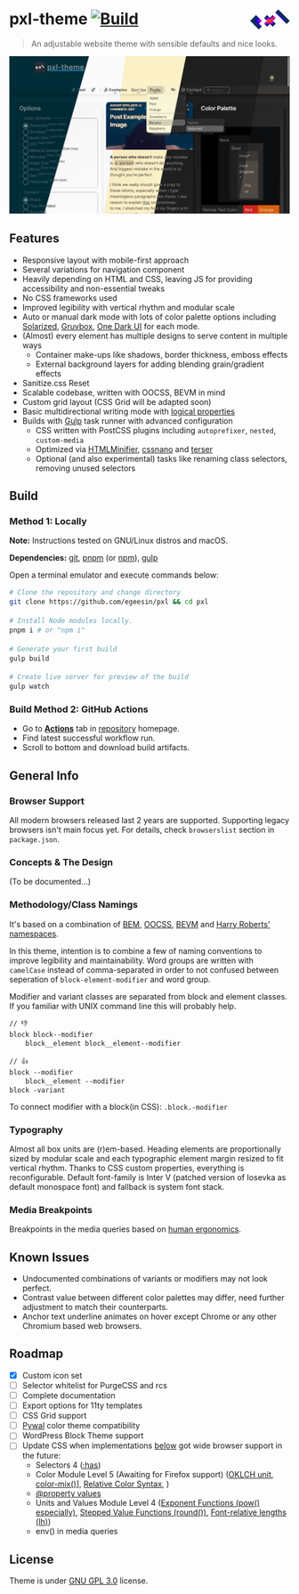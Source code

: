 # pxl-theme [![Build](https://github.com/egeesin/pxl/actions/workflows/node-gulp.yml/badge.svg)](https://github.com/egeesin/pxl/actions/workflows/node-gulp.yml) <img class=left src=logo.gif width=71px align=right alt="Pixelated logo with flashy written letters 'pxl'." />

> An adjustable website theme with sensible defaults and nice looks.

<img class=center src=preview.png alt="A screenshot of the website theme previewing both light and dark theme." />

## Features

- Responsive layout with mobile-first approach
- Several variations for navigation component
- Heavily depending on HTML and CSS, leaving JS for providing accessibility and non-essential tweaks
- No CSS frameworks used
- Improved legibility with vertical rhythm and modular scale
- Auto or manual dark mode with lots of color palette options including [Solarized](https://github.com/altercation/solarized), [Gruvbox](https://github.com/morhetz/gruvbox), [One Dark UI](https://github.com/atom/one-dark-ui)  for each mode.
- (Almost) every element has multiple designs to serve content in multiple ways
	- Container make-ups like shadows, border thickness, emboss effects
	- External background layers for adding blending grain/gradient effects
- Sanitize.css Reset
- Scalable codebase, written with OOCSS, BEVM in mind
- Custom grid layout (CSS Grid will be adapted soon)
- Basic multidirectional writing mode with [logical properties](https://css-tricks.com/css-logical-properties-and-values/)
- Builds with [Gulp](https://gulpjs.com/) task runner with advanced configuration
	- CSS written with PostCSS plugins including `autoprefixer`, `nested`, `custom-media`
	- Optimized via [HTMLMinifier](https://github.com/kangax/html-minifier), [cssnano](https://github.com/cssnano/cssnano) and [terser](https://github.com/terser/terser)
	- Optional (and also experimental) tasks like renaming class selectors, removing unused selectors

## Build

### Method 1: Locally
**Note:** Instructions tested on GNU/Linux distros and macOS.

**Dependencies:** [git](https://git-scm.com/book/en/v2/Getting-Started-Installing-Git), [pnpm](https://pnpm.io/installation) (or [npm](https://www.npmjs.com/get-npm)), [gulp](https://gulpjs.com/docs/en/getting-started/quick-start)

Open a terminal emulator and execute commands below:

```sh
# Clone the repository and change directory
git clone https://github.com/egeesin/pxl && cd pxl

# Install Node modules locally.
pnpm i # or "npm i"

# Generate your first build
gulp build

# Create live server for preview of the build
gulp watch
```

### Build Method 2: GitHub Actions
- Go to [**Actions**](https://github.com/egeesin/pxl/actions) tab in [repository](https://github.com/egeesin/pxl) homepage.
- Find latest successful workflow run.
- Scroll to bottom and download build artifacts.


## General Info

### Browser Support

All modern browsers released last 2 years are supported. Supporting legacy browsers isn't main focus yet. For details, check `browserslist` section in `package.json`.

### Concepts & The Design

(To be documented…)

### Methodology/Class Namings

It's based on a combination of [BEM](http://getbem.com/naming/), [OOCSS](https://www.slideshare.net/stubbornella/object-oriented-css), [BEVM](https://webuild.envato.com/blog/chainable-bem-modifiers/) and [Harry Roberts' namespaces](https://csswizardry.com/2015/03/more-transparent-ui-code-with-namespaces/).

In this theme, intention is to combine a few of naming conventions to improve legibility and maintainability. Word groups are written with `camelCase` instead of comma-separated in order to not confused between seperation of `block-element-modifier` and word group.

Modifier and variant classes are separated from block and element classes. If you familiar with UNIX command line this will probably help.

```
// 👎
block block--modifier
	block__element block__element--modifier

// 👍
block --modifier
	block__element --modifier
block -variant
```

To connect modifier with a block(in CSS): ``.block.-modifier``

### Typography
Almost all box units are (r)em-based. Heading elements are proportionally sized by modular scale and each typographic element margin resized to fit vertical rhythm. Thanks to CSS custom properties, everything is reconfigurable. Default font-family is Inter V (patched version of Iosevka as default monospace font) and fallback is system font stack.

### Media Breakpoints
Breakpoints in the media queries based on [human ergonomics](https://twitter.com/lukew/status/273453112902172672).

## Known Issues
- Undocumented combinations of variants or modifiers may not look perfect.
- Contrast value between different color palettes may differ, need further adjustment to match their counterparts.
- Anchor text underline animates on hover except Chrome or any other Chromium based web browsers.

## Roadmap

- [x] Custom icon set
- [ ] Selector whitelist for PurgeCSS and rcs
- [ ] Complete documentation
- [ ] Export options for 11ty templates
- [ ] CSS Grid support
- [ ] [Pywal](https://github.com/dylanaraps/pywal) color theme compatibility
- [ ] WordPress Block Theme support
- [ ] Update CSS when implementations [below](https://caniuse.com/?feats=view-transitions,css-relative-colors,css-text-box-trim,mdn-css_types_color_color-mix,css-media-range-syntax,css-cascade-layers,mdn-css_types_length_lh,mdn-css_at-rules_property,mdn-css_types_color_oklch,css-container-queries,style-scoped,jpegxl,css-has,css-text-wrap-balance) got wide browser support in the future:
	- Selectors 4 ([:has](https://drafts.csswg.org/selectors-4/#relational))
	- Color Module Level 5 (Awaiting for Firefox support) ([OKLCH unit](https://drafts.csswg.org/css-color-5/#relative-OKLCH), [color-mix()](https://drafts.csswg.org/css-color-5/#color-mix)], [Relative Color Syntax](https://drafts.csswg.org/css-color-5/#relative-colors), )
	- [@property values](https://developer.mozilla.org/en-US/docs/Web/CSS/@property#browser_compatibility)
	- Units and Values Module Level 4 ([Exponent Functions (pow() especially)](https://www.w3.org/TR/css-values-4/#exponent-funcs), [Stepped Value Functions (round())](https://www.w3.org/TR/css-values-4/#funcdef-round), [Font-relative lengths (lh)](https://www.w3.org/TR/css-values-4/#lh))
	- env() in media queries

## License
Theme is under [GNU GPL 3.0](https://www.gnu.org/licenses/gpl-3.0.html) license.
